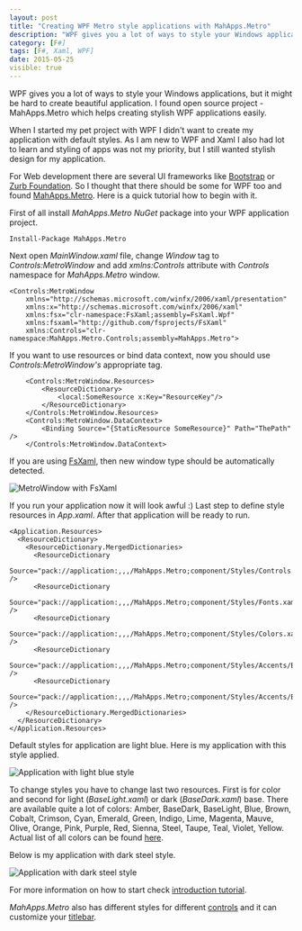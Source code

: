 ```yaml
---
layout: post
title: "Creating WPF Metro style applications with MahApps.Metro"
description: "WPF gives you a lot of ways to style your Windows applications, but it might be hard to create beautiful application. I found open source project - MahApps.Metro which helps creating stylish WPF applications easily."
category: [F#]
tags: [F#, Xaml, WPF]
date: 2015-05-25
visible: true
---
```


<p class="lead">
WPF gives you a lot of ways to style your Windows applications, but it might be hard to create beautiful application. I found open source project - MahApps.Metro which helps creating stylish WPF applications easily.
</p>

When I started my pet project with WPF I didn't want to create my application with default styles. As I am new to WPF and Xaml I also had lot to learn and styling of apps was not my priority, but I still wanted stylish design for my application. 

For Web development there are several UI frameworks like [Bootstrap](http://getbootstrap.com/) or [Zurb Foundation](http://foundation.zurb.com/). So I thought that there should be some for WPF too and found [MahApps.Metro](http://mahapps.com/). Here is a quick tutorial how to begin with it. 

First of all install _MahApps.Metro_ _NuGet_ package into your WPF application project.

    Install-Package MahApps.Metro

Next open _MainWindow.xaml_ file, change _Window_ tag to _Controls:MetroWindow_ and add _xmlns:Controls_ attribute with _Controls_ namespace for _MahApps.Metro_ window.
    
    <Controls:MetroWindow
        xmlns="http://schemas.microsoft.com/winfx/2006/xaml/presentation"
        xmlns:x="http://schemas.microsoft.com/winfx/2006/xaml"
        xmlns:fsx="clr-namespace:FsXaml;assembly=FsXaml.Wpf"
        xmlns:fsxaml="http://github.com/fsprojects/FsXaml"
        xmlns:Controls="clr-namespace:MahApps.Metro.Controls;assembly=MahApps.Metro">

If you want to use resources or bind data context, now you should use _Controls:MetroWindow's_ appropriate tag.

        <Controls:MetroWindow.Resources>
            <ResourceDictionary>
                <local:SomeResource x:Key="ResourceKey"/>
            </ResourceDictionary>
        </Controls:MetroWindow.Resources>
        <Controls:MetroWindow.DataContext>
            <Binding Source="{StaticResource SomeResource}" Path="ThePath" />
        </Controls:MetroWindow.DataContext>

If you are using [FsXaml](https://github.com/fsprojects/FsXaml), then new window type should be automatically detected.

<img src="/img/2015-05/metro-window-fsxaml.png" alt="MetroWindow with FsXaml" class="img-responsive">

If you run your application now it will look awful :) Last step to define style resources in _App.xaml_. After that application will be ready to run.

    <Application.Resources>
      <ResourceDictionary>
        <ResourceDictionary.MergedDictionaries>
          <ResourceDictionary 
            Source="pack://application:,,,/MahApps.Metro;component/Styles/Controls.xaml" />
          <ResourceDictionary 
            Source="pack://application:,,,/MahApps.Metro;component/Styles/Fonts.xaml" />
          <ResourceDictionary 
            Source="pack://application:,,,/MahApps.Metro;component/Styles/Colors.xaml" />
          <ResourceDictionary 
            Source="pack://application:,,,/MahApps.Metro;component/Styles/Accents/Blue.xaml" />
          <ResourceDictionary 
            Source="pack://application:,,,/MahApps.Metro;component/Styles/Accents/BaseLight.xaml" />
        </ResourceDictionary.MergedDictionaries>
      </ResourceDictionary>
    </Application.Resources>

Default styles for application are light blue. Here is my application with this style applied.

<img src="/img/2015-05/gasby-light-blue.png" alt="Application with light blue style" class="img-responsive">

To change styles you have to change last two resources. First is for color and second for light (_BaseLight.xaml_) or dark (_BaseDark.xaml_) base. There are available quite a lot of colors: Amber, BaseDark, BaseLight, Blue, Brown, Cobalt, Crimson, Cyan, Emerald, Green, Indigo, Lime, Magenta, Mauve, Olive, Orange, Pink, Purple, Red, Sienna, Steel, Taupe, Teal, Violet, Yellow. Actual list of all colors can be found [here](https://github.com/MahApps/MahApps.Metro/tree/master/MahApps.Metro/Styles/Accents).

Below is my application with dark steel style.

<img src="/img/2015-05/gasby-dark-steel.png" alt="Application with dark steel style" class="img-responsive">

For more information on how to start check [introduction tutorial](http://mahapps.com/guides/quick-start.html).

_MahApps.Metro_ also has different styles for different [controls](http://mahapps.com/controls/) and it can customize your [titlebar](http://mahapps.com/guides/quick-start.html#customization).


